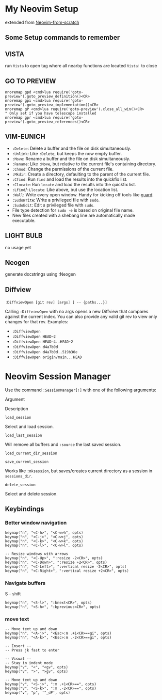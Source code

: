 # My Neovim Setup
extended from [Neovim-from-scratch](https://github.com/LunarVim/Neovim-from-scratch)

## Some Setup commands to remember

## VISTA
run `Vista` to open tag where all nearby functions are located `Vista!` to close
## GO TO PREVIEW

```vim
nnoremap gpd <cmd>lua require('goto-preview').goto_preview_definition()<CR>
nnoremap gpi <cmd>lua require('goto-preview').goto_preview_implementation()<CR>
nnoremap gP <cmd>lua require('goto-preview').close_all_win()<CR>
" Only set if you have telescope installed
nnoremap gpr <cmd>lua require('goto-preview').goto_preview_references()<CR>
```
## VIM-EUNICH

-   `:Delete`: Delete a buffer and the file on disk simultaneously.
-   `:Unlink`: Like `:Delete`, but keeps the now empty buffer.
-   `:Move`: Rename a buffer and the file on disk simultaneously.
-   `:Rename`: Like `:Move`, but relative to the current file's containing directory.
-   `:Chmod`: Change the permissions of the current file.
-   `:Mkdir`: Create a directory, defaulting to the parent of the current file.
-   `:Cfind`: Run `find` and load the results into the quickfix list.
-   `:Clocate`: Run `locate` and load the results into the quickfix list.
-   `:Lfind`/`:Llocate`: Like above, but use the location list.
-   `:Wall`: Write every open window. Handy for kicking off tools like [guard](https://github.com/guard/guard).
-   `:SudoWrite`: Write a privileged file with `sudo`.
-   `:SudoEdit`: Edit a privileged file with `sudo`.
-   File type detection for `sudo -e` is based on original file name.
-   New files created with a shebang line are automatically made executable.


## LIGHT BULB 
no usage yet


##  Neogen

generate docstrings using :Neogen

## Diffview

### [](https://github.com/sindrets/diffview.nvim#diffviewopen-git-rev-args-----paths) 


`:DiffviewOpen [git rev] [args] [ -- {paths...}]`

Calling `:DiffviewOpen` with no args opens a new Diffview that compares against the current index. You can also provide any valid git rev to view only changes for that rev. Examples:

-   `:DiffviewOpen`
-   `:DiffviewOpen HEAD~2`
-   `:DiffviewOpen HEAD~4..HEAD~2`
-   `:DiffviewOpen d4a7b0d`
-   `:DiffviewOpen d4a7b0d..519b30e`
-   `:DiffviewOpen origin/main...HEAD`

# Neovim Session Manager

Use the command `:SessionManager[!]` with one of the following arguments:

Argument

Description

`load_session`

Select and load session.

`load_last_session`

Will remove all buffers and `:source` the last saved session.

`load_current_dir_session`


`save_current_session`

Works like `:mksession`, but saves/creates current directory as a session in `sessions_dir`.

`delete_session`

Select and delete session.

## Keybindings

### Better window navigation
```vim
keymap("n", "<C-h>", "<C-w>h", opts)
keymap("n", "<C-j>", "<C-w>j", opts)
keymap("n", "<C-k>", "<C-w>k", opts)
keymap("n", "<C-l>", "<C-w>l", opts)

-- Resize windows with arrows
keymap("n", "<C-Up>", ":resize -2<CR>", opts)
keymap("n", "<C-Down>", ":resize +2<CR>", opts)
keymap("n", "<C-Left>", ":vertical resize -2<CR>", opts)
keymap("n", "<C-Right>", ":vertical resize +2<CR>", opts)
```


### Navigate buffers
S - shift
```vim
keymap("n", "<S-l>", ":bnext<CR>", opts)
keymap("n", "<S-h>", ":bprevious<CR>", opts)
```
### move text

```vim
-- Move text up and down
keymap("n", "<A-j>", "<Esc>:m .+1<CR>==gi", opts)
keymap("n", "<A-k>", "<Esc>:m .-2<CR>==gi", opts)

-- Insert --
-- Press jk fast to enter

-- Visual --
-- Stay in indent mode
keymap("v", "<", "<gv", opts)
keymap("v", ">", ">gv", opts)

-- Move text up and down
keymap("v", "<S-j>", ":m .+1<CR>==", opts)
keymap("v", "<S-k>", ":m .-2<CR>==", opts)
keymap("v", "p", '"_dP', opts)


```



